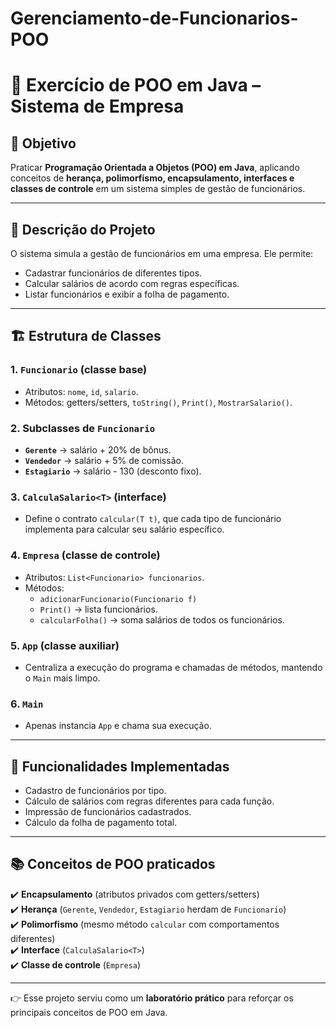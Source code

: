 # Gerenciamento-de-Funcionarios-POO

# 📌 Exercício de POO em Java – Sistema de Empresa  

## 🎯 Objetivo  
Praticar **Programação Orientada a Objetos (POO) em Java**, aplicando conceitos de **herança, polimorfismo, encapsulamento, interfaces e classes de controle** em um sistema simples de gestão de funcionários.  

---

## 📝 Descrição do Projeto  
O sistema simula a gestão de funcionários em uma empresa. Ele permite:  
- Cadastrar funcionários de diferentes tipos.  
- Calcular salários de acordo com regras específicas.  
- Listar funcionários e exibir a folha de pagamento.  

---

## 🏗️ Estrutura de Classes  

### 1. `Funcionario` (classe base)  
- Atributos: `nome`, `id`, `salario`.  
- Métodos: getters/setters, `toString()`, `Print()`, `MostrarSalario()`.  

### 2. Subclasses de `Funcionario`  
- **`Gerente`** → salário + 20% de bônus.  
- **`Vendedor`** → salário + 5% de comissão.  
- **`Estagiario`** → salário - 130 (desconto fixo).  

### 3. `CalculaSalario<T>` (interface)  
- Define o contrato `calcular(T t)`, que cada tipo de funcionário implementa para calcular seu salário específico.  

### 4. `Empresa` (classe de controle)  
- Atributos: `List<Funcionario> funcionarios`.  
- Métodos:  
  - `adicionarFuncionario(Funcionario f)`  
  - `Print()` → lista funcionários.  
  - `calcularFolha()` → soma salários de todos os funcionários.  

### 5. `App` (classe auxiliar)  
- Centraliza a execução do programa e chamadas de métodos, mantendo o `Main` mais limpo.  

### 6. `Main`  
- Apenas instancia `App` e chama sua execução.  

---

## 🚀 Funcionalidades Implementadas  
- Cadastro de funcionários por tipo.  
- Cálculo de salários com regras diferentes para cada função.  
- Impressão de funcionários cadastrados.  
- Cálculo da folha de pagamento total.  

---

## 📚 Conceitos de POO praticados  
✔️ **Encapsulamento** (atributos privados com getters/setters)  
✔️ **Herança** (`Gerente`, `Vendedor`, `Estagiario` herdam de `Funcionario`)  
✔️ **Polimorfismo** (mesmo método `calcular` com comportamentos diferentes)  
✔️ **Interface** (`CalculaSalario<T>`)  
✔️ **Classe de controle** (`Empresa`)  

---

👉 Esse projeto serviu como um **laboratório prático** para reforçar os principais conceitos de POO em Java.  
